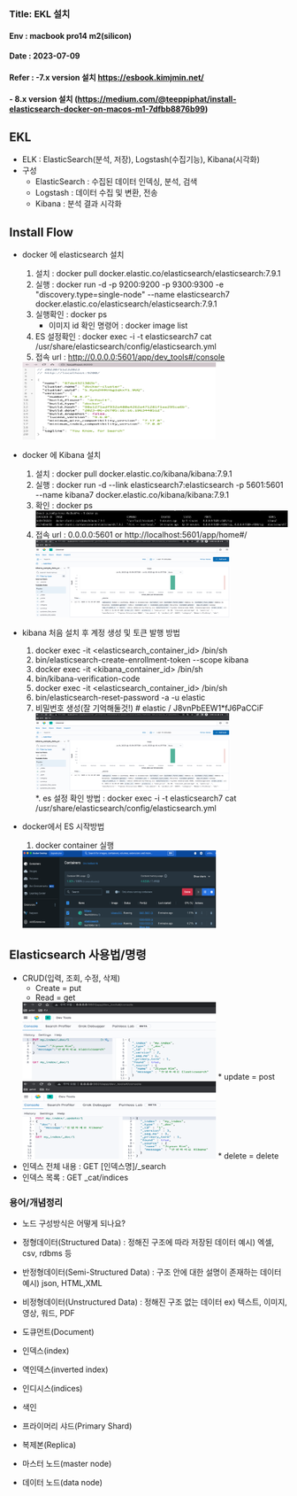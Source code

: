 ### Title: EKL 설치
#### Env : macbook pro14 m2(silicon)
#### Date : 2023-07-09
#### Refer : -7.x version 설치  https://esbook.kimjmin.net/
####         - 8.x version 설치 (https://medium.com/@teeppiphat/install-elasticsearch-docker-on-macos-m1-7dfbb8876b99)


## EKL 
- ELK : ElasticSearch(분석, 저장), Logstash(수집기능), Kibana(시각화)
- 구성
   * ElasticSearch : 수집된 데이터 인덱싱, 분석, 검색
   * Logstash : 데이터 수집 및 변환, 전송
   * Kibana : 분석 결과 시각화
 

## Install Flow  
- docker 에 elasticsearch 설치
  1. 설치 : docker pull docker.elastic.co/elasticsearch/elasticsearch:7.9.1
  2. 실행 : docker run -d -p 9200:9200 -p 9300:9300 -e "discovery.type=single-node" --name elasticsearch7 docker.elastic.co/elasticsearch/elasticsearch:7.9.1
  3. 실행확인 : docker ps
     * 이미지 id 확인 명령어 : docker image list
  4. ES 설정확인 : docker exec -i -t elasticsearch7 cat /usr/share/elasticsearch/config/elasticsearch.yml
  5. 접속 url : http://0.0.0.0:5601/app/dev_tools#/console  
  <img src = "img/img_34.png" width = "350" height = "140"/>  

- docker 에 Kibana 설치
  1. 설치 : docker pull docker.elastic.co/kibana/kibana:7.9.1
  2. 실행 : docker run -d --link elasticsearch7:elasticsearch -p 5601:5601 --name kibana7 docker.elastic.co/kibana/kibana:7.9.1
  3. 확인 : docker ps
     <img src = "img/img_27.png" width = "1150" height = "30"/>
  4. 접속 url : 0.0.0.0:5601  or http://localhost:5601/app/home#/        
      <img src = "img/img_30.png" width = "350" height = "140"/>

- kibana 처음 설치 후 계정 생성 및 토큰 발행 방법
  1. docker exec -it <elasticsearch_container_id> /bin/sh
  2. bin/elasticsearch-create-enrollment-token --scope kibana
  3. docker exec -it <kibana_container_id> /bin/sh
  4. bin/kibana-verification-code
  5. docker exec -it <elasticsearch_container_id> /bin/sh
  6. bin/elasticsearch-reset-password -a -u elastic
  7. 비밀번호 생성(잘 기억해둘것!)   # elastic / J8vnPbEEW1*fJ6PaCCiF     
     <img src = "img/img_30.png" width = "350" height = "140"/>          
  *. es 설정 확인 방법 : docker exec -i -t elasticsearch7 cat /usr/share/elasticsearch/config/elasticsearch.yml
  

- docker에서 ES 시작방법
  1. docker container 실행       
  <img src = "img/img_31.png" width = "350" height = "140"/>        


## Elasticsearch 사용법/명령
   * CRUD(입력, 조회, 수정, 삭제)
     * Create = put    
     * Read = get       
     <img src = "img/img_28.png" width = "350" height = "140"/>         
     * update = post        
        <img src = "img/img_29.png" width = "350" height = "140"/>        
     * delete = delete         
   * 인덱스 전체 내용 : GET [인덱스명]/_search        
   * 인덱스 목록 : GET _cat/indices       




### 용어/개념정리
- 노드 구성방식은 어떻게 되나요?

- 정형데이터(Structured Data) : 정해진 구조에 따라 저장된 데이터    예시) 엑셀, csv, rdbms 등
- 반정형데이터(Semi-Structured Data) : 구조 안에 대한 설명이 존재하는 데이터        예시) json, HTML,XML
- 비정형데이터(Unstructured Data) : 정해진 구조 없는 데이터   ex) 텍스트, 이미지, 영상, 워드, PDF   
- 도큐먼트(Document)
- 인덱스(index)
- 역인덱스(inverted index)
- 인디시스(indices)
- 색인
- 프라이머리 샤드(Primary Shard)
- 복제본(Replica)
- 마스터 노드(master node)
- 데이터 노드(data node)